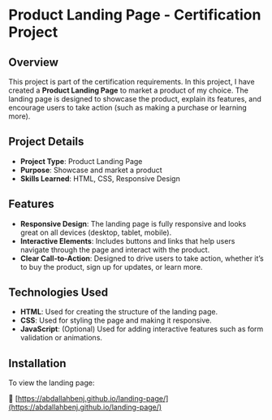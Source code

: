 # Product Landing Page - Certification Project

## Overview
This project is part of the certification requirements. In this project, I have created a **Product Landing Page** to market a product of my choice. The landing page is designed to showcase the product, explain its features, and encourage users to take action (such as making a purchase or learning more).

## Project Details
- **Project Type**: Product Landing Page  
- **Purpose**: Showcase and market a product  
- **Skills Learned**: HTML, CSS, Responsive Design  

## Features
- **Responsive Design**: The landing page is fully responsive and looks great on all devices (desktop, tablet, mobile).  
- **Interactive Elements**: Includes buttons and links that help users navigate through the page and interact with the product.  
- **Clear Call-to-Action**: Designed to drive users to take action, whether it’s to buy the product, sign up for updates, or learn more.

## Technologies Used
- **HTML**: Used for creating the structure of the landing page.  
- **CSS**: Used for styling the page and making it responsive.  
- **JavaScript**: (Optional) Used for adding interactive features such as form validation or animations.

## Installation
To view the landing page:

🔗 [https://abdallahbenj.github.io/landing-page/](https://abdallahbenj.github.io/landing-page/)
